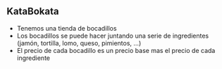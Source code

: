 ## KataBokata

* Tenemos una tienda de bocadillos
* Los bocadillos se puede hacer juntando una serie de ingredientes (jamón, tortilla, lomo, queso, pimientos, ...)
* El precio de cada bocadillo es un precio base mas el precio de cada ingrediente
